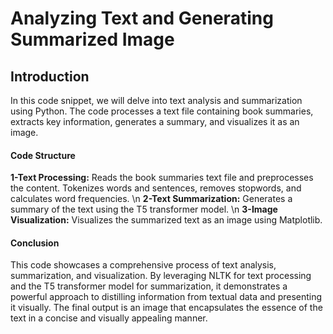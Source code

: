 # Analyzing Text and Generating Summarized Image


## Introduction
In this code snippet, we will delve into text analysis and summarization using Python. The code processes a text file containing book summaries, extracts key information, generates a summary, and visualizes it as an image.



#### Code Structure
**1-Text Processing:**
Reads the book summaries text file and preprocesses the content.
Tokenizes words and sentences, removes stopwords, and calculates word frequencies. \n
**2-Text Summarization:**
Generates a summary of the text using the T5 transformer model. \n
**3-Image Visualization:**
Visualizes the summarized text as an image using Matplotlib.



#### Conclusion
This code showcases a comprehensive process of text analysis, summarization, and visualization. By leveraging NLTK for text processing and the T5 transformer model for summarization, it demonstrates a powerful approach to distilling information from textual data and presenting it visually. The final output is an image that encapsulates the essence of the text in a concise and visually appealing manner.